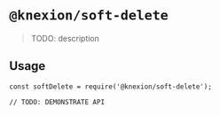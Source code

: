 # `@knexion/soft-delete`

> TODO: description

## Usage

```
const softDelete = require('@knexion/soft-delete');

// TODO: DEMONSTRATE API
```
